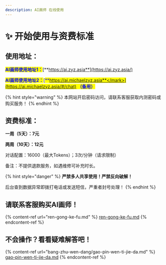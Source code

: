```yaml
---
description: AI画师 在线使用
---
```


# ✨ 开始使用与资费标准

## 使用地址：

<mark style="color:blue;">**AI画师使用地址1：**</mark>[**https://ai.zyz.asia**](https://ai.zyz.asia/)

<mark style="color:blue;">**AI画师使用地址2：**</mark>[<mark style="color:blue;">**https://ai.michaelzyz.asia**</mark>](https://ai.michaelzyz.asia/#/chat) **（备用）**

{% hint style="warning" %}
本网站开启密码访问，请联系客服获取内测密码或购买服务！
{% endhint %}

## 资费标准：

**一周（5天）：7元**

**两周（10天）：12元**

对话配置：16000（最大Tokens）；3次/分钟（请求限制）

备注：不提供退款服务，如遇维修可补充时长。

{% hint style="danger" %}
**严禁多人共享使用！严禁反向破解！**

后台查到数据异常即拨打电话或发送短信，严重者封号处理！
{% endhint %}

## 请联系客服购买AI画师！

{% content-ref url="ren-gong-ke-fu.md" %}
[ren-gong-ke-fu.md](ren-gong-ke-fu.md)
{% endcontent-ref %}

## 不会操作？看看疑难解答吧！

{% content-ref url="bang-zhu-wen-dang/gao-pin-wen-ti-jie-da.md" %}
[gao-pin-wen-ti-jie-da.md](bang-zhu-wen-dang/gao-pin-wen-ti-jie-da.md)
{% endcontent-ref %}
